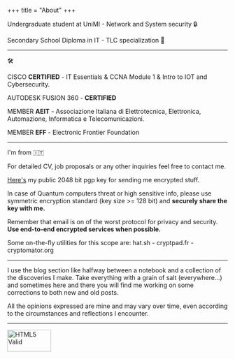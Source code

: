 +++
title = "About"
+++

Undergraduate student at UniMI - Network and System security &#128274;

Secondary School Diploma in IT - TLC specialization &#128225;

-------

&#128736;

CISCO **CERTIFIED** - IT Essentials & CCNA Module 1 & Intro to IOT and Cybersecurity.

AUTODESK FUSION 360 - **CERTIFIED**

MEMBER **AEIT** - Associazione Italiana di Elettrotecnica, Elettronica, Automazione, Informatica e Telecomunicazioni.

MEMBER **EFF** - Electronic Frontier Foundation

-------

I'm from 🇮🇹

For detailed CV, job proposals or any other inquiries feel free to contact me. 

<a href="https://www.fumagalli-mf.vision/pgp-mf.asc">Here's</a> my public 2048 bit pgp key for sending me encrypted stuff.

In case of Quantum computers threat or high sensitive info, please use symmetric encryption standard (key size >= 128 bit) and **securely share the key with me.**

Remember that email is on of the worst protocol for privacy and security. **Use end-to-end encrypted services when possible.**

Some on-the-fly utilities for this scope are: hat.sh - cryptpad.fr - cryptomator.org

-------

I use the blog section like halfway between a notebook and a collection of the discoveries I make. Take everything with a grain of salt (everywhere...) and sometimes here and there you will find me working on some corrections to both new and old posts.

All the opinions expressed are mine and may vary over time, even according to the circumstances and reflections I encounter.

-------

<a href="https://html5.validator.nu/?doc=https%3A%2F%2Ffumagalli-mf.vision%2F">
    <img src="img/v.svg" alt="HTML5 Valid" viewBox="0 0 60 55" width="100" height="50" id="htmlvalid"/>
</a>
